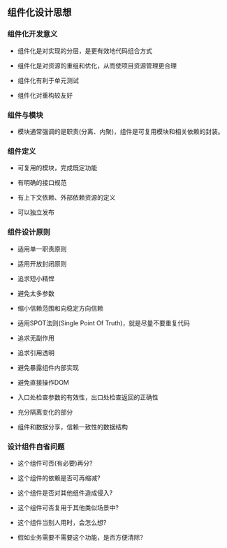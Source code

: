## 组件化设计思想

### 组件化开发意义

  - 组件化是对实现的分层，是更有效地代码组合方式

  - 组件化是对资源的重组和优化，从而使项目资源管理更合理

  - 组件化有利于单元测试

  - 组件化对重构较友好

### 组件与模块
  - 模块通常强调的是职责(分离、内聚)，组件是可复用模块和相关依赖的封装。

### 组件定义
  - 可复用的模块，完成既定功能

  - 有明确的接口规范

  - 有上下文依赖、外部依赖资源的定义

  - 可以独立发布

### 组件设计原则
  - 适用单一职责原则

  - 适用开放封闭原则

  - 追求短小精悍

  - 避免太多参数

  - 缩小信赖范围和向稳定方向信赖

  - 适用SPOT法则(Single Point Of Truth)，就是尽量不要重复代码

  - 追求无副作用

  - 追求引用透明

  - 避免暴露组件内部实现

  - 避免直接操作DOM

  - 入口处检查参数的有效性，出口处检查返回的正确性

  - 充分隔离变化的部分

  - 组件和数据分享，信赖一致性的数据结构

### 设计组件自省问题
  - 这个组件可否(有必要)再分?

  - 这个组件的依赖是否可再缩减?

  - 这个组件是否对其他组件造成侵入?

  - 这个组件可否复用于其他类似场景中?

  - 这个组件当别人用时，会怎么想?

  - 假如业务需要不需要这个功能，是否方便清除?